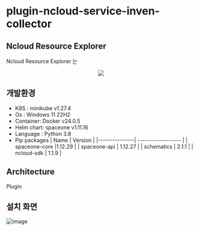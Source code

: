# plugin-ncloud-service-inven-collector

## Ncloud Resource Explorer

Ncloud Resource Explorer 는

<p align="center"><img src="https://github.com/chulgyujeon/plugin-ncloud-service-inven-collector/assets/101609006/05cc08b2-2bc2-4900-8882-e8fc12c92686" ></p>


## 개발환경
* K8S : minikube v1.27.4
* Os : Windows 11 22H2
* Container: Docker v24.0.5
* Helm chart: spaceone v1.11.16
* Language : Python 3.8
* Pip packages
     | Name          | Version            |
     |---------------| ------------------ |
     | spaceone-core |1.12.29 |
     | spaceone-api  | 1.12.27 |
     | schematics    | 2.1.1 |
     | ncloud-sdk    | 1.1.9 |


## Architecture

Plugin

## 설치 화면
![image](https://github.com/chulgyujeon/plugin-ncloud-service-inven-collector/assets/101609006/304db630-b312-4179-9494-7af6ab06f7ef)

